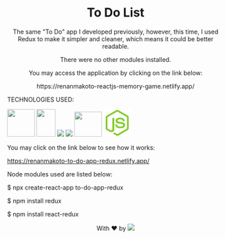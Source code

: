 


<h1 align="center">To Do List</h1>

<p align="center">The same "To Do" app I developed previously, however, this time, I used Redux to make it simpler and cleaner, which means it could be better readable.</p>

<p align="center">There were no other modules installed.</p>

<p align="center">You may access the application by clicking on the link below:</p>

<p align="center">https://renanmakoto-reactjs-memory-game.netlify.app/</p>


TECHNOLOGIES USED:

<a target="_blank" href="https://developer.mozilla.org/en-US/docs/Web/HTML"><img src="https://upload.wikimedia.org/wikipedia/commons/thumb/6/61/HTML5_logo_and_wordmark.svg/2048px-HTML5_logo_and_wordmark.svg.png" style="width: 64px; height: 64px;" /></a>
<a><img src="https://upload.wikimedia.org/wikipedia/commons/thumb/d/d5/CSS3_logo_and_wordmark.svg/1452px-CSS3_logo_and_wordmark.svg.png" style="width: 44px; height: 64px;" /></a>
<a target="_blank" href="https://developer.mozilla.org/en-US/docs/Web/JavaScript"><img src="https://upload.wikimedia.org/wikipedia/commons/thumb/6/6a/JavaScript-logo.png/64px-JavaScript-logo.png" /></a>
<a href="https://reactjs.org/" target="_blank"><img src="https://upload.wikimedia.org/wikipedia/commons/thumb/a/a7/React-icon.svg/64px-React-icon.svg.png" /></a>
<a href="https://redux.js.org/"><img src="https://raw.githubusercontent.com/reduxjs/redux/master/logo/logo.png" style="width: 64px; height: 58px;" /></a>
<a href="https://nodejs.org/"><img src="https://raw.githubusercontent.com/devicons/devicon/master/icons/nodejs/nodejs-original.svg" style="width: 64px; height: 64px;" /></a>


You may click on the link below to see how it works:

https://renanmakoto-to-do-app-redux.netlify.app/


Node modules used are listed below:

$ npx create-react-app to-do-app-redux

$ npm install redux

$ npm install react-redux

<p align="center">With ❤ by <img src=https://img.shields.io/badge/-dotExtension-black /> <p/>
